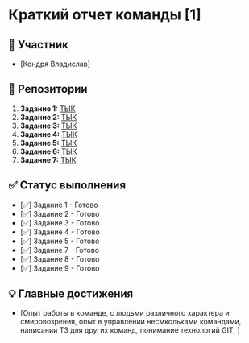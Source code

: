 # Краткий отчет команды [1]

## 👥 Участник
- [Кондря Владислав]


## 📁 Репозитории
1. **Задание 1:** [ТЫК](https://github.com/MaskIllusion/my-first-project/blob/main/reports/01-preparation-report.md)
2. **Задание 2:** [ТЫК](https://github.com/MaskIllusion/my-first-project/blob/main/reports/02-local-repo-report.md)
3. **Задание 3:** [ТЫК](https://github.com/MaskIllusion/my-first-project/blob/main/reports/03-github-setup-report.md)
4. **Задание 4:** [ТЫК](https://github.com/MaskIllusion/my-first-project/blob/main/reports/04-teamwork-report.md)
5. **Задание 5:** [ТЫК](https://github.com/MaskIllusion/my-first-project/blob/main/reports/05-merge-report.md)
6. **Задание 6:** [ТЫК](https://github.com/MaskIllusion/my-first-project/blob/main/reports/06-final-report.md)
7. **Задание 7:** [ТЫК](https://github.com/MaskIllusion/my-first-project/blob/main/reports/%D0%A1%D1%80%D0%B0%D0%B2%D0%BD%D0%B5%D0%BD%D0%B8%D0%B5%20%D1%81%D1%80%D0%B5%D0%B4%20%D1%80%D0%B0%D0%B7%D1%80%D0%B0%D0%B1%D0%BE%D1%82%D0%BA%D0%B8%201%D0%A1%20%D0%B8%20VS%20Code.md)



## ✅ Статус выполнения
- [✅] Задание 1 - Готово
- [✅] Задание 2 - Готово
- [✅] Задание 3 - Готово
- [✅] Задание 4 - Готово
- [✅] Задание 5 - Готово
- [✅] Задание 7 - Готово
- [✅] Задание 8 - Готово
- [✅] Задание 9 - Готово

## 💡 Главные достижения
- [Опыт работы в команде, с людьми различного характера и смировозрения, опыт в управлении несмкольками командами, написании ТЗ для других команд, понимание технологий GIT, ]
